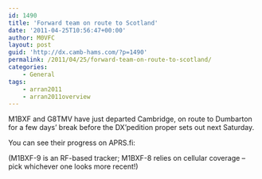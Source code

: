 ```yaml
---
id: 1490
title: 'Forward team on route to Scotland'
date: '2011-04-25T10:56:47+00:00'
author: M0VFC
layout: post
guid: 'http://dx.camb-hams.com/?p=1490'
permalink: /2011/04/25/forward-team-on-route-to-scotland/
categories:
    - General
tags:
    - arran2011
    - arran2011overview
---
```


M1BXF and G8TMV have just departed Cambridge, on route to Dumbarton for a few days’ break before the DX’pedition proper sets out next Saturday.

You can see their progress on APRS.fi:

<script type="text/javascript">// < ![CDATA[
	he_track = "M1BXF-9,M1BXF-8";
	he_zoom = 9;
// ]]></script>  
<script src="http://aprs.fi/js/embed.js" type="text/javascript">
	</script>

(M1BXF-9 is an RF-based tracker; M1BXF-8 relies on cellular coverage – pick whichever one looks more recent!)